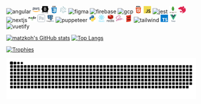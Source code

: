 <p>
  <img width="20" height="20" alt="angular" src="https://angular.io/assets/images/logos/angular/angular.svg" />
  <img width="20" height="20" alt="aws" src="https://raw.githubusercontent.com/devicons/devicon/master/icons/amazonwebservices/amazonwebservices-original-wordmark.svg" />
  <img width="20" height="20" alt="bootstrap" src="https://raw.githubusercontent.com/devicons/devicon/master/icons/bootstrap/bootstrap-plain-wordmark.svg" />
  <img width="20" height="20" alt="css3" src="https://raw.githubusercontent.com/devicons/devicon/master/icons/css3/css3-original-wordmark.svg" />
  <img width="20" height="20" alt="electron" src="https://raw.githubusercontent.com/devicons/devicon/master/icons/electron/electron-original.svg" />
  <img width="20" height="20" alt="figma" src="https://www.vectorlogo.zone/logos/figma/figma-icon.svg" />
  <img width="20" height="20" alt="firebase" src="https://www.vectorlogo.zone/logos/firebase/firebase-icon.svg" />
  <img width="20" height="20" alt="gcp" src="https://www.vectorlogo.zone/logos/google_cloud/google_cloud-icon.svg" />
  <img width="20" height="20" alt="html5" src="https://raw.githubusercontent.com/devicons/devicon/master/icons/html5/html5-original-wordmark.svg" />
  <img width="20" height="20" alt="javascript" src="https://raw.githubusercontent.com/devicons/devicon/master/icons/javascript/javascript-original.svg" />
  <img width="20" height="20" alt="jest" src="https://www.vectorlogo.zone/logos/jestjsio/jestjsio-icon.svg" />
  <img width="20" height="20" alt="mongodb" src="https://raw.githubusercontent.com/devicons/devicon/master/icons/mongodb/mongodb-original-wordmark.svg" />
  <img width="20" height="20" alt="nestjs" src="https://raw.githubusercontent.com/devicons/devicon/master/icons/nestjs/nestjs-original.svg" />
  <img width="20" height="20" alt="nextjs" src="https://cdn.worldvectorlogo.com/logos/nextjs-2.svg" />
  <img width="20" height="20" alt="nodejs" src="https://raw.githubusercontent.com/devicons/devicon/master/icons/nodejs/nodejs-original-wordmark.svg" />
  <img width="20" height="20" alt="photoshop" src="https://raw.githubusercontent.com/devicons/devicon/master/icons/photoshop/photoshop-line.svg" />
  <img width="20" height="20" alt="postgresql" src="https://raw.githubusercontent.com/devicons/devicon/master/icons/postgresql/postgresql-original-wordmark.svg" />
  <img width="20" height="20" alt="puppeteer" src="https://www.vectorlogo.zone/logos/pptrdev/pptrdev-official.svg" />
  <img width="20" height="20" alt="python" src="https://raw.githubusercontent.com/devicons/devicon/master/icons/python/python-original.svg" />
  <img width="20" height="20" alt="react" src="https://raw.githubusercontent.com/devicons/devicon/master/icons/react/react-original-wordmark.svg" />
  <img width="20" height="20" alt="redis" src="https://raw.githubusercontent.com/devicons/devicon/master/icons/redis/redis-original-wordmark.svg" />
  <img width="20" height="20" alt="sass" src="https://raw.githubusercontent.com/devicons/devicon/master/icons/sass/sass-original.svg" />
  <img width="20" height="20" alt="scala" src="https://raw.githubusercontent.com/devicons/devicon/master/icons/scala/scala-original.svg" />
  <img width="20" height="20" alt="tailwind" src="https://www.vectorlogo.zone/logos/tailwindcss/tailwindcss-icon.svg" />
  <img width="20" height="20" alt="typescript" src="https://raw.githubusercontent.com/devicons/devicon/master/icons/typescript/typescript-original.svg" />
  <img width="20" height="20" alt="vuejs" src="https://raw.githubusercontent.com/devicons/devicon/master/icons/vuejs/vuejs-original-wordmark.svg" />
  <img width="20" height="20" alt="vuetify" src="https://bestofjs.org/logos/vuetify.svg" />
</p>

<p>
  <a href="https://github.com/anuraghazra/github-readme-stats" target="_blank"><img height="150" alt="matzkoh's GitHub stats" src="https://github-readme-stats.vercel.app/api?username=matzkoh&amp;show_icons=true&amp;count_private=true" /></a>
  <a href="https://github.com/anuraghazra/github-readme-stats" target="_blank"><img height="150" alt="Top Langs" src="https://github-readme-stats.vercel.app/api/top-langs/?username=matzkoh&amp;layout=compact" /></a>
</p>

<p>
  <a href="https://github.com/ryo-ma/github-profile-trophy" target="_blank"><img alt="Trophies" src="https://github-profile-trophy.vercel.app/?username=matzkoh&amp;rank=-%3F&amp;margin-w=4&amp;margin-h=4" /></a>
</p>

<p>
  <picture>
    <source media="(prefers-color-scheme: dark)" srcset="https://raw.githubusercontent.com/matzkoh/matzkoh/output/github-snake-dark.svg" />
    <source media="(prefers-color-scheme: light)" srcset="https://raw.githubusercontent.com/matzkoh/matzkoh/output/github-snake.svg" />
    <img alt="github-snake" src="https://raw.githubusercontent.com/matzkoh/matzkoh/output/github-snake.svg" />
  </picture>
</p>

<img width="0" height="0" alt="" src="https://komarev.com/ghpvc/?username=matzkoh&label=views" />
